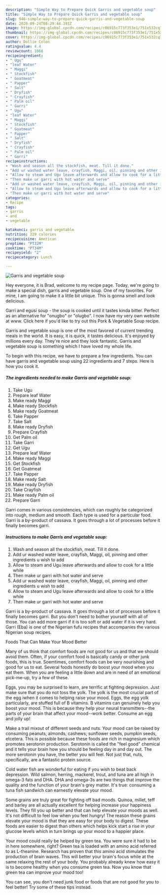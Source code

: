 ```yaml
---
description: "Simple Way to Prepare Quick Garris and vegetable soup"
title: "Simple Way to Prepare Quick Garris and vegetable soup"
slug: 946-simple-way-to-prepare-quick-garris-and-vegetable-soup
date: 2020-09-24T08:29:44.191Z
image: https://img-global.cpcdn.com/recipes/c06915c773f353e1/751x532cq70/garris-and-vegetable-soup-recipe-main-photo.jpg
thumbnail: https://img-global.cpcdn.com/recipes/c06915c773f353e1/751x532cq70/garris-and-vegetable-soup-recipe-main-photo.jpg
cover: https://img-global.cpcdn.com/recipes/c06915c773f353e1/751x532cq70/garris-and-vegetable-soup-recipe-main-photo.jpg
author: Dollie Colon
ratingvalue: 4.4
reviewcount: 1068
recipeingredient:
- " Ugu"
- "leaf Water"
- " Maggi"
- " Stockfish"
- " Goatmeat"
- " Papper"
- " Salt"
- " Dryfish"
- " Crayfish"
- " Palm oil"
- " Garri"
- " Ugu"
- "leaf Water"
- " Maggi"
- " Stockfish"
- " Goatmeat"
- " Papper"
- " Salt"
- " Dryfish"
- " Crayfish"
- " Palm oil"
- " Garri"
recipeinstructions:
- "Wash and season all the stockfish, meat. Till it done."
- "Add ur washed water leave, crayfish, Maggi, oil, pinning and other ingredients u wish to add"
- "Allow to steam and Ugu leave afterwards and allow to cook for a little while"
- "Then make ur garri with hot water and serve"
- "Add ur washed water leave, crayfish, Maggi, oil, pinning and other ingredients u wish to add"
- "Allow to steam and Ugu leave afterwards and allow to cook for a little while"
- "Then make ur garri with hot water and serve"
categories:
- Recipe
tags:
- garris
- and
- vegetable

katakunci: garris and vegetable 
nutrition: 229 calories
recipecuisine: American
preptime: "PT32M"
cooktime: "PT34M"
recipeyield: "2"
recipecategory: Lunch

---
```



![Garris and vegetable soup](https://img-global.cpcdn.com/recipes/c06915c773f353e1/751x532cq70/garris-and-vegetable-soup-recipe-main-photo.jpg)

Hey everyone, it is Brad, welcome to my recipe page. Today, we're going to make a special dish, garris and vegetable soup. One of my favorites. For mine, I am going to make it a little bit unique. This is gonna smell and look delicious.

Garri and egusi soup - the soup is cooked until it tastes kinda bitter. Perfect as an alternative for &#34;onugbo&#34; or &#34;olugbo&#34;. I now have my very own website at www. Click here if you&#39;d like to try out this Pork &amp; Vegetable Soup recipe.

Garris and vegetable soup is one of the most favored of current trending meals in the world. It is easy, it is quick, it tastes delicious. It's enjoyed by millions every day. They're nice and they look fantastic. Garris and vegetable soup is something which I have loved my whole life.


To begin with this recipe, we have to prepare a few ingredients. You can have garris and vegetable soup using 22 ingredients and 7 steps. Here is how you cook it.

<!--inarticleads1-->

##### The ingredients needed to make Garris and vegetable soup:

1. Take  Ugu
1. Prepare leaf Water
1. Make ready  Maggi
1. Make ready  Stockfish
1. Make ready  Goatmeat
1. Take  Papper
1. Take  Salt
1. Make ready  Dryfish
1. Prepare  Crayfish
1. Get  Palm oil
1. Take  Garri
1. Get  Ugu
1. Prepare leaf Water
1. Make ready  Maggi
1. Get  Stockfish
1. Get  Goatmeat
1. Take  Papper
1. Make ready  Salt
1. Make ready  Dryfish
1. Take  Crayfish
1. Make ready  Palm oil
1. Prepare  Garri


Garri comes in various consistencies, which can roughly be categorized into rough, medium and smooth. Each type is used for a particular food. Garri is a by-product of cassava. It goes through a lot of processes before it finally becomes garri. 

<!--inarticleads2-->

##### Instructions to make Garris and vegetable soup:

1. Wash and season all the stockfish, meat. Till it done.
1. Add ur washed water leave, crayfish, Maggi, oil, pinning and other ingredients u wish to add
1. Allow to steam and Ugu leave afterwards and allow to cook for a little while
1. Then make ur garri with hot water and serve
1. Add ur washed water leave, crayfish, Maggi, oil, pinning and other ingredients u wish to add
1. Allow to steam and Ugu leave afterwards and allow to cook for a little while
1. Then make ur garri with hot water and serve


Garri is a by-product of cassava. It goes through a lot of processes before it finally becomes garri. But you don&#39;t need to bother yourself with all of those. You can add more garri if it is too soft or add water if it is very hard. Garri (Eba) is one of the Nigerian fufu recipes that accompanies the various Nigerian soup recipes. 

Foods That Can Make Your Mood Better


Many of us think that comfort foods are not good for us and that we should avoid them. Often, if your comfort food is basically candy or other junk foods, this is true. Soemtimes, comfort foods can be very nourishing and good for us to eat. Several foods honestly do boost your mood when you eat them. When you are feeling a little down and are in need of an emotional pick-me-up, try a few of these.

Eggs, you may be surprised to learn, are terrific at fighting depression. Just make sure that you do not toss the yolk. The yolk is the most crucial part of the egg iwhen it comes to helping raise your mood. Eggs, the egg yolk particularly, are stuffed full of B vitamins. B vitamins can genuinely help you boost your mood. This is because they help your neural transmitters--the parts of your brain that affect your mood--work better. Consume an egg and jolly up!

Make a trail mixout of different seeds and nuts. Your mood can be raised by consuming peanuts, almonds, cashews, sunflower seeds, pumpkin seeds, etcetera. This is possible because these foods are rich in magnesium which promotes serotonin production. Serotonin is called the "feel good" chemical and it tells your brain how you should be feeling day in and day out. The more serotonin you have, the better you will feel. Not just that, nuts, specifically, are a fantastic protein source.

Cold water fish are wonderful for eating if you wish to beat back depression. Wild salmon, herring, mackerel, trout, and tuna are all high in omega-3 fats and DHA. DHA and omega-3s are two things that improve the quality and the function of your brain's grey matter. It's true: consuming a tuna fish sandwich can earnestly elevate your mood. 

Some grains are truly great for fighting off bad moods. Quinoa, millet, teff and barley are all actually excellent for helping increase your happiness levels. They fill you up better and that can help elevate your moods as well. It's not difficult to feel low when you feel hungry! The reason these grains elevate your mood is that they are easy for your body to digest. These foods are easier to digest than others which helps kick start a rise in your glucose levels which in turn brings up your mood to a happier place.

Your mood could really be helped by green tea. You were sure it had to be in here somewhere, right? Green tea is loaded with an amino acid referred to as L-theanine. Research has proven that this amino acid stimulates the production of brain waves. This will better your brain's focus while at the same relaxing the rest of your body. You probably already knew how easy it is to become healthy when you consume green tea. Now you know that green tea can improve your mood too!

You can see, you don't need junk food or foods that are not good for you to feel better! Try  some  of  these  tips  instead.

